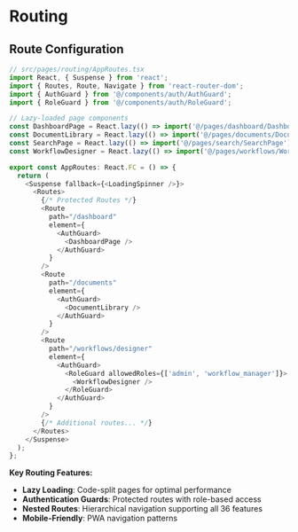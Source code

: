 # Routing

## Route Configuration

```typescript
// src/pages/routing/AppRoutes.tsx
import React, { Suspense } from 'react';
import { Routes, Route, Navigate } from 'react-router-dom';
import { AuthGuard } from '@/components/auth/AuthGuard';
import { RoleGuard } from '@/components/auth/RoleGuard';

// Lazy-loaded page components
const DashboardPage = React.lazy(() => import('@/pages/dashboard/DashboardPage'));
const DocumentLibrary = React.lazy(() => import('@/pages/documents/DocumentLibrary'));
const SearchPage = React.lazy(() => import('@/pages/search/SearchPage'));
const WorkflowDesigner = React.lazy(() => import('@/pages/workflows/WorkflowDesigner'));

export const AppRoutes: React.FC = () => {
  return (
    <Suspense fallback={<LoadingSpinner />}>
      <Routes>
        {/* Protected Routes */}
        <Route
          path="/dashboard"
          element={
            <AuthGuard>
              <DashboardPage />
            </AuthGuard>
          }
        />
        <Route
          path="/documents"
          element={
            <AuthGuard>
              <DocumentLibrary />
            </AuthGuard>
          }
        />
        <Route
          path="/workflows/designer"
          element={
            <AuthGuard>
              <RoleGuard allowedRoles={['admin', 'workflow_manager']}>
                <WorkflowDesigner />
              </RoleGuard>
            </AuthGuard>
          }
        />
        {/* Additional routes... */}
      </Routes>
    </Suspense>
  );
};
```

**Key Routing Features:**
- **Lazy Loading**: Code-split pages for optimal performance
- **Authentication Guards**: Protected routes with role-based access
- **Nested Routes**: Hierarchical navigation supporting all 36 features
- **Mobile-Friendly**: PWA navigation patterns
